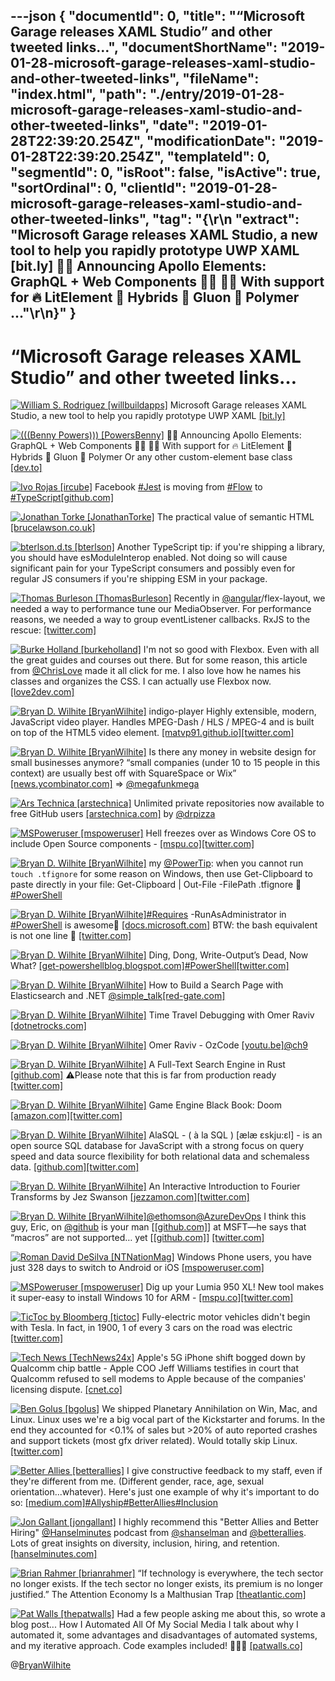 ---json
{
  "documentId": 0,
  "title": "“Microsoft Garage releases XAML Studio” and other tweeted links…",
  "documentShortName": "2019-01-28-microsoft-garage-releases-xaml-studio-and-other-tweeted-links",
  "fileName": "index.html",
  "path": "./entry/2019-01-28-microsoft-garage-releases-xaml-studio-and-other-tweeted-links",
  "date": "2019-01-28T22:39:20.254Z",
  "modificationDate": "2019-01-28T22:39:20.254Z",
  "templateId": 0,
  "segmentId": 0,
  "isRoot": false,
  "isActive": true,
  "sortOrdinal": 0,
  "clientId": "2019-01-28-microsoft-garage-releases-xaml-studio-and-other-tweeted-links",
  "tag": "{\r\n  \"extract\": \"Microsoft Garage releases XAML Studio, a new tool to help you             rapidly prototype UWP XAML [bit.ly] 🚀🌛 Announcing Apollo Elements: GraphQL + Web Components 👩‍🚀 👨‍🚀 With             support for 🔥 LitElement 👾 Hybrids 🔬 Gluon 🧱 Polymer ...\"\r\n}"
}
---

# “Microsoft Garage releases XAML Studio” and other tweeted links…

[<img alt="William S. Rodriguez [willbuildapps]" src="https://songhay.blob.core.windows.net:443/shared-social-twitter/willbuildapps.jpg">](http://williamsrz.com.br/) Microsoft Garage releases XAML Studio, a new tool to help you rapidly prototype UWP XAML [[bit.ly]](http://bit.ly/2CrchqD)

[<img alt="(((Benny Powers))) [PowersBenny]" src="https://songhay.blob.core.windows.net:443/shared-social-twitter/PowersBenny.jpeg">](http://bennypowers.com/) 🚀🌛 Announcing Apollo Elements: GraphQL + Web Components 👩‍🚀 👨‍🚀 With support for 🔥 LitElement 👾 Hybrids 🔬 Gluon 🧱 Polymer Or any other custom-element base class [[dev.to]](https://dev.to/bennypowers/announcing-apollo-elements-5777)

[<img alt="Ivo Rojas [ircube]" src="https://songhay.blob.core.windows.net:443/shared-social-twitter/ircube.jpg">](https://twitter.com/ircube) Facebook [#Jest](http://twitter.com/search?q='%23Jest) is moving from [#Flow](http://twitter.com/search?q='%23Flow) to [#TypeScript](http://twitter.com/search?q='%23TypeScript)[[github.com]](https://github.com/facebook/jest/pull/7554#issuecomment-454358729)

[<img alt="Jonathan Torke [JonathanTorke]" src="https://songhay.blob.core.windows.net:443/shared-social-twitter/JonathanTorke.jpg">](https://jonathantorke.me/) The practical value of semantic HTML [[brucelawson.co.uk]](https://www.brucelawson.co.uk/2018/the-practical-value-of-semantic-html/)

[<img alt="bterlson.d.ts [bterlson]" src="https://songhay.blob.core.windows.net:443/shared-social-twitter/bterlson.jpeg">](https://github.com/bterlson) Another TypeScript tip: if you're shipping a library, you should have esModuleInterop enabled. Not doing so will cause significant pain for your TypeScript consumers and possibly even for regular JS consumers if you're shipping ESM in your package.

[<img alt="Thomas Burleson [ThomasBurleson]" src="https://songhay.blob.core.windows.net:443/shared-social-twitter/ThomasBurleson.jpg">](http://www.linkedin.com/in/ThomasBurleson) Recently in [@angular](http://twitter.com/@angular)/flex-layout, we needed a way to performance tune our MediaObserver. For performance reasons, we needed a way to group eventListener callbacks. RxJS to the rescue: [[twitter.com]](https://twitter.com/ThomasBurleson/status/1086275992002412544/photo/1)

[<img alt="Burke Holland [burkeholland]" src="https://songhay.blob.core.windows.net:443/shared-social-twitter/burkeholland.jpg">](http://medium.com/burke-knows-words) I'm not so good with Flexbox. Even with all the great guides and courses out there. But for some reason, this article from [@ChrisLove](http://twitter.com/@ChrisLove) made it all click for me. I also love how he names his classes and organizes the CSS. I can actually use Flexbox now. [[love2dev.com]](https://love2dev.com/blog/absolute-centering-css/)

[<img alt="Bryan D. Wilhite [BryanWilhite]" src="https://songhay.blob.core.windows.net:443/shared-social-twitter/BryanWilhite.jpeg">](http://songhayblog.azurewebsites.net/) indigo-player Highly extensible, modern, JavaScript video player. Handles MPEG-Dash / HLS / MPEG-4 and is built on top of the HTML5 video element. [[matvp91.github.io]](https://matvp91.github.io/indigo-player/)[[twitter.com]](https://twitter.com/BryanWilhite/status/1086414627284561920/photo/1)

[<img alt="Bryan D. Wilhite [BryanWilhite]" src="https://songhay.blob.core.windows.net:443/shared-social-twitter/BryanWilhite.jpeg">](http://songhayblog.azurewebsites.net/) Is there any money in website design for small businesses anymore? “small companies (under 10 to 15 people in this context) are usually best off with SquareSpace or Wix” [[news.ycombinator.com]](https://news.ycombinator.com/item?id=18945658) => [@megafunkmega](http://twitter.com/@megafunkmega)

[<img alt="Ars Technica [arstechnica]" src="https://songhay.blob.core.windows.net:443/shared-social-twitter/arstechnica.png">](http://arstechnica.com/) Unlimited private repositories now available to free GitHub users [[arstechnica.com]](http://arstechnica.com/gadgets/2019/01/free-github-accounts-now-offer-private-repos/) by [@drpizza](http://twitter.com/@drpizza)

[<img alt="MSPoweruser [mspoweruser]" src="https://songhay.blob.core.windows.net:443/shared-social-twitter/mspoweruser.jpg">](http://mspoweruser.com/) Hell freezes over as Windows Core OS to include Open Source components - [[mspu.co]](https://mspu.co/2FS3L7t)[[twitter.com]](https://twitter.com/mspoweruser/status/1087145961200275458/photo/1)

[<img alt="Bryan D. Wilhite [BryanWilhite]" src="https://songhay.blob.core.windows.net:443/shared-social-twitter/BryanWilhite.jpeg">](http://songhayblog.azurewebsites.net/) my [@PowerTip](http://twitter.com/@PowerTip): when you cannot run `touch .tfignore` for some reason on Windows, then use Get-Clipboard to paste directly in your file: Get-Clipboard | Out-File -FilePath .tfignore 🧐[#PowerShell](http://twitter.com/search?q='%23PowerShell)

[<img alt="Bryan D. Wilhite [BryanWilhite]" src="https://songhay.blob.core.windows.net:443/shared-social-twitter/BryanWilhite.jpeg">](http://songhayblog.azurewebsites.net/)[#Requires](http://twitter.com/search?q='%23Requires) -RunAsAdministrator in [#PowerShell](http://twitter.com/search?q='%23PowerShell) is awesome🤠 [[docs.microsoft.com]](https://docs.microsoft.com/en-us/powershell/module/microsoft.powershell.core/about/about_requires?view=powershell-4.0) BTW: the bash equivalent is not one line 👻 [[twitter.com]](https://twitter.com/BryanWilhite/status/1083447605835661312/photo/1)

[<img alt="Bryan D. Wilhite [BryanWilhite]" src="https://songhay.blob.core.windows.net:443/shared-social-twitter/BryanWilhite.jpeg">](http://songhayblog.azurewebsites.net/) Ding, Dong, Write-Output’s Dead, Now What? [[get-powershellblog.blogspot.com]](https://get-powershellblog.blogspot.com/2017/06/lets-kill-write-output.html)[#PowerShell](http://twitter.com/search?q='%23PowerShell)[[twitter.com]](https://twitter.com/BryanWilhite/status/1083535855304634368/photo/1)

[<img alt="Bryan D. Wilhite [BryanWilhite]" src="https://songhay.blob.core.windows.net:443/shared-social-twitter/BryanWilhite.jpeg">](http://songhayblog.azurewebsites.net/) How to Build a Search Page with Elasticsearch and .NET [@simple_talk](http://twitter.com/@simple_talk)[[red-gate.com]](https://www.red-gate.com/simple-talk/dotnet/net-development/how-to-build-a-search-page-with-elasticsearch-and-net/)

[<img alt="Bryan D. Wilhite [BryanWilhite]" src="https://songhay.blob.core.windows.net:443/shared-social-twitter/BryanWilhite.jpeg">](http://songhayblog.azurewebsites.net/) Time Travel Debugging with Omer Raviv [[dotnetrocks.com]](http://www.dotnetrocks.com/?show=1613)

[<img alt="Bryan D. Wilhite [BryanWilhite]" src="https://songhay.blob.core.windows.net:443/shared-social-twitter/BryanWilhite.jpeg">](http://songhayblog.azurewebsites.net/) Omer Raviv - OzCode [[youtu.be]](https://youtu.be/w4BEpUymI-c)[@ch9](http://twitter.com/@ch9)

[<img alt="Bryan D. Wilhite [BryanWilhite]" src="https://songhay.blob.core.windows.net:443/shared-social-twitter/BryanWilhite.jpeg">](http://songhayblog.azurewebsites.net/) A Full-Text Search Engine in Rust [[github.com]](https://github.com/toshi-search/Toshi) ⚠️Please note that this is far from production ready [[twitter.com]](https://twitter.com/BryanWilhite/status/1085333797032214528/photo/1)

[<img alt="Bryan D. Wilhite [BryanWilhite]" src="https://songhay.blob.core.windows.net:443/shared-social-twitter/BryanWilhite.jpeg">](http://songhayblog.azurewebsites.net/) Game Engine Black Book: Doom [[amazon.com]](https://www.amazon.com/Game-Engine-Black-Book-Doom/dp/1987418433?SubscriptionId=1SW6D7X6ZXXR92KVX0G2&tag=thekintespacec00&linkCode=xm2&camp=2025&creative=165953&creativeASIN=1987418433)[[twitter.com]](https://twitter.com/BryanWilhite/status/1085337448916209664/photo/1)

[<img alt="Bryan D. Wilhite [BryanWilhite]" src="https://songhay.blob.core.windows.net:443/shared-social-twitter/BryanWilhite.jpeg">](http://songhayblog.azurewebsites.net/) AlaSQL - ( à la SQL ) [ælæ ɛskju:ɛl] - is an open source SQL database for JavaScript with a strong focus on query speed and data source flexibility for both relational data and schemaless data. [[github.com]](https://github.com/agershun/alasql)[[twitter.com]](https://twitter.com/BryanWilhite/status/1085334108761276416/photo/1)

[<img alt="Bryan D. Wilhite [BryanWilhite]" src="https://songhay.blob.core.windows.net:443/shared-social-twitter/BryanWilhite.jpeg">](http://songhayblog.azurewebsites.net/) An Interactive Introduction to Fourier Transforms by Jez Swanson [[jezzamon.com]](http://www.jezzamon.com/fourier/index.html)[[twitter.com]](https://twitter.com/BryanWilhite/status/1085974239839084544/photo/1)

[<img alt="Bryan D. Wilhite [BryanWilhite]" src="https://songhay.blob.core.windows.net:443/shared-social-twitter/BryanWilhite.jpeg">](http://songhayblog.azurewebsites.net/)[@ethomson](http://twitter.com/@ethomson)[@AzureDevOps](http://twitter.com/@AzureDevOps) I think this guy, Eric, on [@github](http://twitter.com/@github) is your man [[[github.com]](https://github.com/ericsciple)] at MSFT—he says that “macros” are not supported… yet [[[github.com]](https://github.com/Microsoft/azure-pipelines-tasks/issues/9235#issuecomment-451982478)] [[twitter.com]](https://twitter.com/BryanWilhite/status/1086334163836329984/photo/1)

[<img alt="Roman David DeSilva [NTNationMag]" src="https://songhay.blob.core.windows.net:443/shared-social-twitter/NTNationMag.jpeg">](http://metroheads.wordpress.com/) Windows Phone users, you have just 328 days to switch to Android or iOS [[mspoweruser.com]](https://mspoweruser.com/windows-phone-users-you-have-just-328-days-to-switch-to-android-or-ios/)

[<img alt="MSPoweruser [mspoweruser]" src="https://songhay.blob.core.windows.net:443/shared-social-twitter/mspoweruser.jpg">](http://mspoweruser.com/) Dig up your Lumia 950 XL! New tool makes it super-easy to install Windows 10 for ARM - [[mspu.co]](https://mspu.co/2FV6RHy)[[twitter.com]](https://twitter.com/mspoweruser/status/1088179562582892546/photo/1)

[<img alt="TicToc by Bloomberg [tictoc]" src="https://songhay.blob.core.windows.net:443/shared-social-twitter/tictoc.jpg">](https://twitter.com/i/events/931632515340627968) Fully-electric motor vehicles didn't begin with Tesla. In fact, in 1900, 1 of every 3 cars on the road was electric [[twitter.com]](https://twitter.com/tictoc/status/1082640632647241728/video/1)

[<img alt="Tech News [TechNews24x]" src="https://songhay.blob.core.windows.net:443/shared-social-twitter/TechNews24x.jpg">](http://www.reddit.com/r/technology) Apple's 5G iPhone shift bogged down by Qualcomm chip battle - Apple COO Jeff Williams testifies in court that Qualcomm refused to sell modems to Apple because of the companies' licensing dispute. [[cnet.co]](https://cnet.co/2FyaMKo)

[<img alt="Ben Golus [bgolus]" src="https://songhay.blob.core.windows.net:443/shared-social-twitter/bgolus.png">](https://medium.com/@bgolus) We shipped Planetary Annihilation on Win, Mac, and Linux. Linux uses we're a big vocal part of the Kickstarter and forums. In the end they accounted for <0.1% of sales but >20% of auto reported crashes and support tickets (most gfx driver related). Would totally skip Linux. [[twitter.com]](https://twitter.com/flibitijibibo/status/1079575301485723648)

[<img alt="Better Allies [betterallies]" src="https://songhay.blob.core.windows.net:443/shared-social-twitter/betterallies.jpg">](http://www.betterallies.com/) I give constructive feedback to my staff, even if they're different from me. (Different gender, race, age, sexual orientation...whatever). Here's just one example of why it's important to do so: [[medium.com]](https://medium.com/the-cut/am-i-guilty-of-age-discrimination-at-work-77cd6a85597f)[#Allyship](http://twitter.com/search?q='%23Allyship)[#BetterAllies](http://twitter.com/search?q='%23BetterAllies)[#Inclusion](http://twitter.com/search?q='%23Inclusion)

[<img alt="Jon Gallant [jongallant]" src="https://songhay.blob.core.windows.net:443/shared-social-twitter/jongallant.jpg">](http://jongallant.com/) I highly recommend this "Better Allies and Better Hiring" [@Hanselminutes](http://twitter.com/@Hanselminutes) podcast from [@shanselman](http://twitter.com/@shanselman) and [@betterallies](http://twitter.com/@betterallies). Lots of great insights on diversity, inclusion, hiring, and retention. [[hanselminutes.com]](https://www.hanselminutes.com/664/better-allies-and-better-hiring-with-karen-catlin)

[<img alt="Brian Rahmer [brianrahmer]" src="https://songhay.blob.core.windows.net:443/shared-social-twitter/brianrahmer.jpg">](https://www.linkedin.com/in/brianrahmer) “If technology is everywhere, the tech sector no longer exists. If the tech sector no longer exists, its premium is no longer justified.” The Attention Economy Is a Malthusian Trap [[theatlantic.com]](https://www.theatlantic.com/ideas/archive/2019/01/is-the-age-of-tech-over/580504/?utm_medium=offsite&utm_source=medium&utm_campaign=all)

[<img alt="Pat Walls [thepatwalls]" src="https://songhay.blob.core.windows.net:443/shared-social-twitter/thepatwalls.jpg">](http://patwalls.co/) Had a few people asking me about this, so wrote a blog post... How I Automated All Of My Social Media I talk about why I automated it, some advantages and disadvantages of automated systems, and my iterative approach. Code examples included! 🤖🤖🤖 [[patwalls.co]](https://patwalls.co/how-i-automated-all-of-my-social-media)

@[BryanWilhite](https://twitter.com/BryanWilhite)
